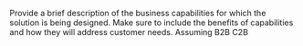 Provide a brief description of the business capabilities for which the solution is being designed. Make sure to include the benefits of capabilities and how they will address customer needs.
Assuming 
B2B
C2B
